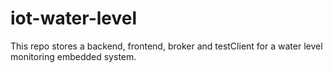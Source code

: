 # iot-water-level

This repo stores a backend, frontend, broker and testClient for a water level monitoring embedded system.